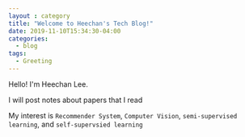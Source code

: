 ```yaml
---
layout : category
title: "Welcome to Heechan's Tech Blog!"
date: 2019-11-10T15:34:30-04:00
categories:
  - blog
tags:
  - Greeting
---
```


Hello! I'm Heechan Lee.

I will post notes about papers that I read

My interest is `Recommender System`, `Computer Vision`, `semi-supervised learning`, and `self-supervsied learning`

